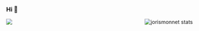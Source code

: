 ### Hi 👋

<img align="center" src="https://github-readme-stats.vercel.app/api/top-langs/?username=jorismonnet&layout=compact&hide=jupyter_notebook&langs_count=20" />
<img align="right" src="https://github-readme-stats.vercel.app/api?username=jorismonnet&show_icons=true" alt="jorismonnet stats" />

